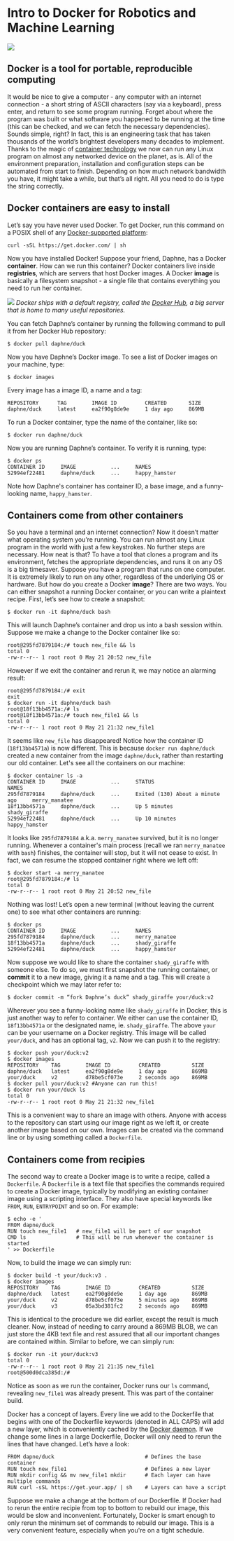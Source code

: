 # Intro to Docker for Robotics and Machine Learning

![](https://user-images.githubusercontent.com/175716/40453381-034becbe-5eb3-11e8-9cbf-53507b165d02.png)

## Docker is a tool for portable, reproducible computing
 
It would be nice to give a computer - any computer with an internet connection - a short string of ASCII characters (say via a keyboard), press enter, and return to see some program running. Forget about where the program was built or what software you happened to be running at the time (this can be checked, and we can fetch the necessary dependencies). Sounds simple, right? In fact, this is an engineering task that has taken thousands of the world’s brightest developers many decades to implement. Thanks to the magic of [container technology](https://en.wikipedia.org/wiki/Operating-system-level_virtualization) we now can run any Linux program on almost any networked device on the planet, as is. All of the environment preparation, installation and configuration steps can be automated from start to finish. Depending on how much network bandwidth you have, it might take a while, but that’s all right. All you need to do is type the string correctly.

## Docker containers are easy to install

Let’s say you have never used Docker. To get Docker, run this command on a POSIX shell of any [Docker-supported platform](https://docs.docker.com/install/#supported-platforms):

```
curl -sSL https://get.docker.com/ | sh
```

Now you have installed Docker! Suppose your friend, Daphne, has a Docker **container**. How can we run this container? Docker containers live inside **registries**, which are servers that host Docker images. A Docker **image** is basically a filesystem snapshot - a single file that contains everything you need to run her container.

![](https://user-images.githubusercontent.com/175716/40452992-bea258e2-5eb1-11e8-914d-0980524c7469.png)
*Docker ships with a default registry, called the [Docker Hub](https://hub.docker.com/), a big server that is home to many useful repositories.* 

You can fetch Daphne’s container by running the following command to pull it from her Docker Hub repository:

```
$ docker pull daphne/duck
```

Now you have Daphne’s Docker image. To see a list of Docker images on your machine, type:

```
$ docker images
```

Every image has a image ID, a name and a tag:

```
REPOSITORY      TAG        IMAGE ID         CREATED       SIZE
daphne/duck     latest     ea2f90g8de9e     1 day ago     869MB
```

To run a Docker container, type the name of the container, like so:

```
$ docker run daphne/duck
```

Now you are running Daphne’s container. To verify it is running, type:

```
$ docker ps
CONTAINER ID     IMAGE           ...     NAMES
52994ef22481     daphne/duck     ...     happy_hamster
```

Note how Daphne's container has container ID, a base image, and a funny-looking name, `happy_hamster`.

## Containers come from other containers

So you have a terminal and an internet connection? Now it doesn’t matter what operating system you’re running. You can run almost any Linux program in the world with just a few keystrokes. No further steps are necessary. How neat is that? To have a tool that clones a program and its environment, fetches the appropriate dependencies, and runs it on any OS is a big timesaver. Suppose you have a program that runs on one computer. It is extremely likely to run on any other, regardless of the underlying OS or hardware. But how do you create a Docker **image**? There are two ways. You can either snapshot a running Docker container, or you can write a plaintext recipe. First, let’s see how to create a snapshot:

```
$ docker run -it daphne/duck bash
```

This will launch Daphne’s container and drop us into a bash session within. Suppose we make a change to the Docker container like so:

```
root@295fd7879184:/# touch new_file && ls
total 0
-rw-r--r-- 1 root root 0 May 21 20:52 new_file
```

However if we exit the container and rerun it, we may notice an alarming result:

```
root@295fd7879184:/# exit
exit
$ docker run -it daphne/duck bash
root@18f13bb4571a:/# ls
root@18f13bb4571a:/# touch new_file1 && ls
total 0
-rw-r--r-- 1 root root 0 May 21 21:32 new_file1
```

It seems like `new_file` has disappeared! Notice how the container ID (`18f13bb4571a`) is now different. This is because `docker run daphne/duck` created a new container from the image `daphne/duck`, rather than restarting our old container. Let's see all the containers on our machine:

```
$ docker container ls -a
CONTAINER ID     IMAGE           ...     STATUS                              NAMES
295fd7879184     daphne/duck     ...     Exited (130) About a minute ago     merry_manatee
18f13bb4571a     daphne/duck     ...     Up 5 minutes                        shady_giraffe
52994ef22481     daphne/duck     ...     Up 10 minutes                       happy_hamster
```

It looks like `295fd7879184` a.k.a. `merry_manatee` survived, but it is no longer running. Whenever a container's main process (recall we ran `merry_manatee` with `bash`) finishes, the container will stop, but it will not cease to exist. In fact, we can resume the stopped container right where we left off:

```
$ docker start -a merry_manatee
root@295fd7879184:/# ls
total 0
-rw-r--r-- 1 root root 0 May 21 20:52 new_file
```

Nothing was lost! Let’s open a new terminal (without leaving the current one) to see what other containers are running:

```
$ docker ps
CONTAINER ID     IMAGE           ...     NAMES
295fd7879184     daphne/duck     ...     merry_manatee
18f13bb4571a     daphne/duck     ...     shady_giraffe
52994ef22481     daphne/duck     ...     happy_hamster
```

Now suppose we would like to share the container `shady_giraffe` with someone else. To do so, we must first snapshot the running container, or **commit** it to a new image, giving it a name and a tag. This will create a checkpoint which we may later refer to:

```
$ docker commit -m “fork Daphne’s duck” shady_giraffe your/duck:v2
```

Wherever you see a funny-looking name like `shady_giraffe` in Docker, this is just another way to refer to container. We either can use the container ID, `18f13bb4571a` or the designated name, ie. `shady_giraffe`. The above `your` can be your username on a Docker registry. This image will be called `your/duck`, and has an optional tag, `v2`. Now we can push it to the registry:

```
$ docker push your/duck:v2
$ docker images
REPOSITORY    TAG        IMAGE ID         CREATED          SIZE
daphne/duck   latest     ea2f90g8de9e     1 day ago        869MB
your/duck     v2         d78be5cf073e     2 seconds ago    869MB
$ docker pull your/duck:v2 #Anyone can run this!
$ docker run your/duck ls
total 0
-rw-r--r-- 1 root root 0 May 21 21:32 new_file1
```

This is a convenient way to share an image with others. Anyone with access to the repository can start using our image right as we left it, or create another image based on our own. Images can be created via the command line or by using something called a `Dockerfile`.

## Containers come from recipies

The second way to create a Docker image is to write a recipe, called a `Dockerfile`. A `Dockerfile` is a text file that specifies the commands required to create a Docker image, typically by modifying an existing container image using a scripting interface. They also have special keywords like `FROM`, `RUN`, `ENTRYPOINT` and so on. For example:

```
$ echo -e '
FROM dapne/duck
RUN touch new_file1   # new_file1 will be part of our snapshot
CMD ls                # This will be run whenever the container is started
' >> Dockerfile
```

Now, to build the image we can simply run:

```
$ docker build -t your/duck:v3 .
$ docker images
REPOSITORY    TAG        IMAGE ID         CREATED          SIZE
daphne/duck   latest     ea2f90g8de9e     1 day ago        869MB
your/duck     v2         d78be5cf073e     5 minutes ago    869MB
your/duck     v3         05a3bd381fc2     2 seconds ago    869MB
```

This is identical to the procedure we did earlier, except the result is much cleaner. Now, instead of needing to carry around a 869MB BLOB, we can just store the 4KB text file and rest assured that all our important changes are contained within. Similar to before, we can simply run:

```
$ docker run -it your/duck:v3
total 0
-rw-r--r-- 1 root root 0 May 21 21:35 new_file1
root@500d0dca385d:/#
```

Notice as soon as we run the container, Docker runs our `ls` command, revealing `new_file1` was already present. This was part of the container build.

Docker has a concept of layers. Every line we add to the Dockerfile that begins with one of the Dockerfile keywords (denoted in ALL CAPS) will add a new layer, which is conveniently cached by the [Docker daemon](https://docs.docker.com/engine/reference/commandline/dockerd/). If we change some lines in a large Dockerfile, Docker will only need to rerun the lines that have changed. Let’s have a look:

```
FROM dapne/duck                             # Defines the base container
RUN touch new_file1                         # Defines a new layer
RUN mkdir config && mv new_file1 mkdir      # Each layer can have multiple commands
RUN curl -sSL https://get.your.app/ | sh    # Layers can have a script
```

Suppose we make a change at the bottom of our Dockerfile. If Docker had to rerun the entire recipie from top to bottom to rebuild our image, this would be slow and inconvenient. Fortunately, Docker is smart enough to only rerun the minimum set of commands to rebuild our image. This is a very convenient feature, especially when you're on a tight schedule.
